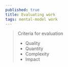 ```yaml
---
published: true
title: Evaluating work
tags: mental-model work
---
```

> Criteria for evaluation
> - Quality
> - Quantity
> - Complexity
> - Impact
